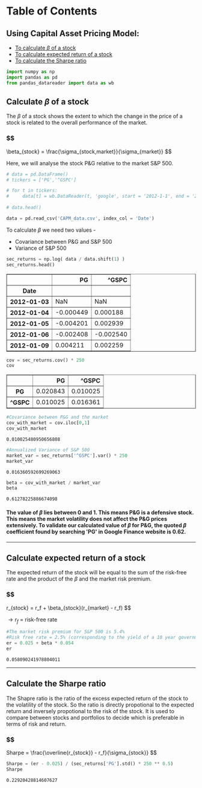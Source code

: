 
<h1 id="tocheading">Table of Contents</h1>
<div id="toc"></div>

## Using Capital Asset Pricing Model:
* [To calculate $\beta$ of a stock](#first-bullet)
* [To calculate expected return of a stock](#second-bullet)
* [To calculate the Sharpe ratio](#third-bullet)


```python
import numpy as np
import pandas as pd
from pandas_datareader import data as wb
```

## Calculate $\beta$ of a stock <a class="anchor" id="first-bullet"></a>

The $\beta$ of a stock shows the extent to which the change in the price of a stock is related to the overall performance of the market.

### $$ 
\beta_{stock} = \frac{\sigma_{stock,market}}{\sigma_{market}}
$$

Here, we will analyse the stock P&G relative to the market S&P 500.


```python
# data = pd.DataFrame()
# tickers = ['PG','^GSPC']

# for t in tickers:
#     data[t] = wb.DataReader(t, 'google', start = '2012-1-1', end = '2016-12-31')['Close']
    
# data.head()

data = pd.read_csv('CAPM_data.csv', index_col = 'Date')  
```

To calculate $\beta$ we need two values - <br > 
* Covariance between P&G and S&P 500 <br >
* Variance of S&P 500


```python
sec_returns = np.log( data / data.shift(1) )
sec_returns.head()
```




<div>
<table border="1" class="dataframe">
  <thead>
    <tr style="text-align: right;">
      <th></th>
      <th>PG</th>
      <th>^GSPC</th>
    </tr>
    <tr>
      <th>Date</th>
      <th></th>
      <th></th>
    </tr>
  </thead>
  <tbody>
    <tr>
      <th>2012-01-03</th>
      <td>NaN</td>
      <td>NaN</td>
    </tr>
    <tr>
      <th>2012-01-04</th>
      <td>-0.000449</td>
      <td>0.000188</td>
    </tr>
    <tr>
      <th>2012-01-05</th>
      <td>-0.004201</td>
      <td>0.002939</td>
    </tr>
    <tr>
      <th>2012-01-06</th>
      <td>-0.002408</td>
      <td>-0.002540</td>
    </tr>
    <tr>
      <th>2012-01-09</th>
      <td>0.004211</td>
      <td>0.002259</td>
    </tr>
  </tbody>
</table>
</div>




```python
cov = sec_returns.cov() * 250
cov
```




<div>
<table border="1" class="dataframe">
  <thead>
    <tr style="text-align: right;">
      <th></th>
      <th>PG</th>
      <th>^GSPC</th>
    </tr>
  </thead>
  <tbody>
    <tr>
      <th>PG</th>
      <td>0.020843</td>
      <td>0.010025</td>
    </tr>
    <tr>
      <th>^GSPC</th>
      <td>0.010025</td>
      <td>0.016361</td>
    </tr>
  </tbody>
</table>
</div>




```python
#Covariance between P&G and the market
cov_with_market = cov.iloc[0,1]
cov_with_market
```




    0.010025480950656808




```python
#Annualized Variance of S&P 500
market_var = sec_returns['^GSPC'].var() * 250
market_var
```




    0.016360592699269063




```python
beta = cov_with_market / market_var
beta
```




    0.61278225886674098



#### The value of $\beta$ lies between 0 and 1. This means P&G is a defensive stock. This means the market volatility does not affect the P&G prices extensively. To validate our calculated value of $\beta$ for P&G, the quoted $\beta$ coefficient found by searching 'PG' in Google Finance website is 0.62.

------------------------------------------------------

## Calculate expected return of a stock <a class="anchor" id="second-bullet"></a>

The expected return of the stock will be equal to the sum of the risk-free rate and the product of the $\beta$ and the market risk premium. 

### $$
r_{stock} = r_f + \beta_{stock}(r_{market} - r_f) 
$$

$\rightarrow r_f$ = risk-free rate


```python
#The market risk premium for S&P 500 is 5.4%
#Risk free rate = 2.5% (corresponding to the yield of a 10 year government bond as shown in Bloomberg)
er = 0.025 + beta * 0.054
er
```




    0.058090241978804011



------------------------------------------------------

## Calculate the Sharpe ratio <a class="anchor" id="third-bullet"></a>

The Shapre ratio is the ratio of the excess expected return of the stock to the volatility of the stock. So the ratio is directly propotional to the expected return and inversely propotional to the risk of the stock. It is used to compare between stocks and portfolios to decide which is preferable in terms of risk and return. 

### $$
Sharpe = \frac{\overline{r_{stock}} - r_f}{\sigma_{stock}}
$$


```python
Sharpe = (er - 0.025) / (sec_returns['PG'].std() * 250 ** 0.5)
Sharpe
```




    0.22920428814607627


